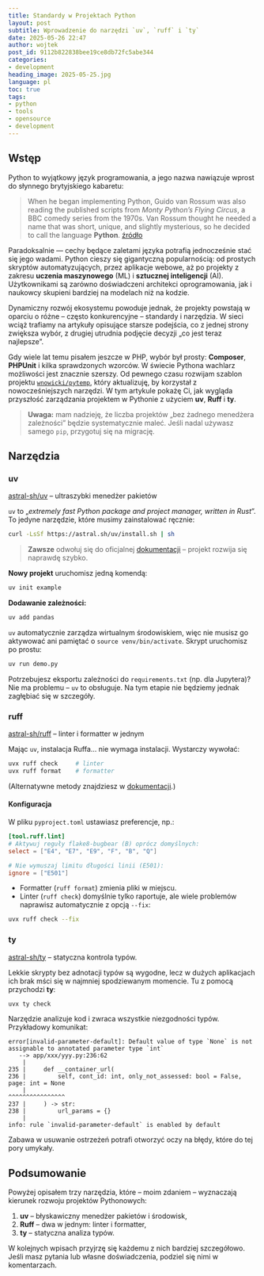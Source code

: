 ```yaml
---
title: Standardy w Projektach Python
layout: post
subtitle: Wprowadzenie do narzędzi `uv`, `ruff` i `ty`
date: 2025-05-26 22:47
author: wojtek
post_id: 9112b822838bee19ce8db72fc5abe344
categories:
- development
heading_image: 2025-05-25.jpg
language: pl
toc: true
tags:
- python
- tools
- opensource
- development
---
```


## Wstęp

Python to wyjątkowy język programowania, a jego nazwa nawiązuje wprost do słynnego brytyjskiego kabaretu:

> When he began implementing Python, Guido van Rossum was also reading the published scripts from *Monty Python’s Flying Circus*, a BBC comedy series from the 1970s. Van Rossum thought he needed a name that was short, unique, and slightly mysterious, so he decided to call the language **Python**.
> [źródło](https://docs.python.org/3/faq/general.html#why-is-it-called-python)

Paradoksalnie — cechy będące zaletami języka potrafią jednocześnie stać się jego wadami. Python cieszy się gigantyczną popularnością: od prostych skryptów automatyzujących, przez aplikacje webowe, aż po projekty z zakresu **uczenia maszynowego** (ML) i **sztucznej inteligencji** (AI). Użytkownikami są zarówno doświadczeni architekci oprogramowania, jak i naukowcy skupieni bardziej na modelach niż na kodzie.

Dynamiczny rozwój ekosystemu powoduje jednak, że projekty powstają w oparciu o różne – często konkurencyjne – standardy i narzędzia. W sieci wciąż trafiamy na artykuły opisujące starsze podejścia, co z jednej strony zwiększa wybór, z drugiej utrudnia podjęcie decyzji „co jest teraz najlepsze”.

Gdy wiele lat temu pisałem jeszcze w PHP, wybór był prosty: **Composer**, **PHPUnit** i kilka sprawdzonych wzorców. W świecie Pythona wachlarz możliwości jest znacznie szerszy. Od pewnego czasu rozwijam szablon projektu [`wnowicki/pytemp`](https://github.com/wnowicki/pytemp), który aktualizuję, by korzystał z nowocześniejszych narzędzi. W tym artykule pokażę Ci, jak wygląda przyszłość zarządzania projektem w Pythonie z użyciem **uv**, **Ruff** i **ty**.

> **Uwaga:** mam nadzieję, że liczba projektów „bez żadnego menedżera zależności” będzie systematycznie maleć. Jeśli nadal używasz samego `pip`, przygotuj się na migrację.

## Narzędzia

### uv

[astral-sh/uv](https://github.com/astral-sh/uv) – ultraszybki menedżer pakietów

`uv` to „*extremely fast Python package and project manager, written in Rust*”. To jedyne narzędzie, które musimy zainstalować ręcznie:

```bash
curl -LsSf https://astral.sh/uv/install.sh | sh
```

> **Zawsze** odwołuj się do oficjalnej [dokumentacji](https://docs.astral.sh/uv/) – projekt rozwija się naprawdę szybko.

**Nowy projekt** uruchomisz jedną komendą:

```bash
uv init example
```

**Dodawanie zależności:**

```bash
uv add pandas
```

`uv` automatycznie zarządza wirtualnym środowiskiem, więc nie musisz go aktywować ani pamiętać o `source venv/bin/activate`. Skrypt uruchomisz po prostu:

```bash
uv run demo.py
```

Potrzebujesz eksportu zależności do `requirements.txt` (np. dla Jupytera)? Nie ma problemu – `uv` to obsługuje. Na tym etapie nie będziemy jednak zagłębiać się w szczegóły.

### ruff

[astral-sh/ruff](https://github.com/astral-sh/ruff) – linter i formatter w jednym

Mając `uv`, instalacja Ruffa… nie wymaga instalacji. Wystarczy wywołać:

```bash
uvx ruff check     # linter
uvx ruff format    # formatter
```

(Alternatywne metody znajdziesz w [dokumentacji](https://docs.astral.sh/ruff/installation/).)

#### Konfiguracja

W pliku `pyproject.toml` ustawiasz preferencje, np.:

```toml
[tool.ruff.lint]
# Aktywuj reguły flake8-bugbear (B) oprócz domyślnych:
select = ["E4", "E7", "E9", "F", "B", "Q"]

# Nie wymuszaj limitu długości linii (E501):
ignore = ["E501"]
```

* Formatter (`ruff format`) zmienia pliki w miejscu.
* Linter (`ruff check`) domyślnie tylko raportuje, ale wiele problemów naprawisz automatycznie z opcją `--fix`:

```bash
uvx ruff check --fix
```

### ty

[astral-sh/ty](https://github.com/astral-sh/ty) – statyczna kontrola typów. 

Lekkie skrypty bez adnotacji typów są wygodne, lecz w dużych aplikacjach ich brak mści się w najmniej spodziewanym momencie. Tu z pomocą przychodzi **ty**:

```bash
uvx ty check
```

Narzędzie analizuje kod i zwraca wszystkie niezgodności typów. Przykładowy komunikat:

```text
error[invalid-parameter-default]: Default value of type `None` is not assignable to annotated parameter type `int`
   --> app/xxx/yyy.py:236:62
    |
235 |     def __container_url(
236 |         self, cont_id: int, only_not_assessed: bool = False, page: int = None
    |                                                              ^^^^^^^^^^^^^^^^
237 |     ) -> str:
238 |         url_params = {}
    |
info: rule `invalid-parameter-default` is enabled by default
```

Zabawa w usuwanie ostrzeżeń potrafi otworzyć oczy na błędy, które do tej pory umykały.

## Podsumowanie

Powyżej opisałem trzy narzędzia, które – moim zdaniem – wyznaczają kierunek rozwoju projektów Pythonowych:

1. **uv** – błyskawiczny menedżer pakietów i środowisk,
2. **Ruff** – dwa w jednym: linter i formatter,
3. **ty** – statyczna analiza typów.

W kolejnych wpisach przyjrzę się każdemu z nich bardziej szczegółowo. Jeśli masz pytania lub własne doświadczenia, podziel się nimi w komentarzach.
